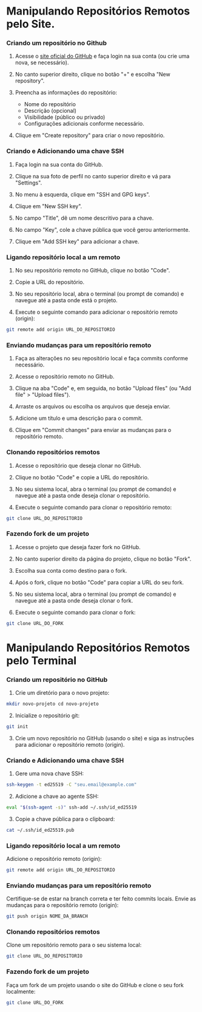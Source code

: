 
# Manipulando Repositórios Remotos pelo Site.
### Criando um repositório no Github

1. Acesse o [site oficial do GitHub](https://github.com/) e faça login na sua conta (ou crie uma nova, se necessário).
    
2. No canto superior direito, clique no botão "+" e escolha "New repository".
    
3. Preencha as informações do repositório: 
    - Nome do repositório
    - Descrição (opcional)
    - Visibilidade (público ou privado)
    - Configurações adicionais conforme necessário.
4. Clique em "Create repository" para criar o novo repositório.

### Criando e Adicionando uma chave SSH

1. Faça login na sua conta do GitHub.
    
2. Clique na sua foto de perfil no canto superior direito e vá para "Settings".
    
3. No menu à esquerda, clique em "SSH and GPG keys".
    
4. Clique em "New SSH key".
    
5. No campo "Title", dê um nome descritivo para a chave.
    
6. No campo "Key", cole a chave pública que você gerou anteriormente.
    
7. Clique em "Add SSH key" para adicionar a chave.    

### Ligando repositório local a um remoto

1. No seu repositório remoto no GitHub, clique no botão "Code".
    
2. Copie a URL do repositório.
    
3. No seu repositório local, abra o terminal (ou prompt de comando) e navegue até a pasta onde está o projeto.
    
4. Execute o seguinte comando para adicionar o repositório remoto (origin):

```bash
git remote add origin URL_DO_REPOSITORIO
```
### Enviando mudanças para um repositório remoto

1. Faça as alterações no seu repositório local e faça commits conforme necessário.
    
2. Acesse o repositório remoto no GitHub.
    
3. Clique na aba "Code" e, em seguida, no botão "Upload files" (ou "Add file" > "Upload files").
    
4. Arraste os arquivos ou escolha os arquivos que deseja enviar.
    
5. Adicione um título e uma descrição para o commit.
    
6. Clique em "Commit changes" para enviar as mudanças para o repositório remoto.
### Clonando repositórios remotos

1. Acesse o repositório que deseja clonar no GitHub.
    
2. Clique no botão "Code" e copie a URL do repositório.
    
3. No seu sistema local, abra o terminal (ou prompt de comando) e navegue até a pasta onde deseja clonar o repositório.
    
4. Execute o seguinte comando para clonar o repositório remoto:

```bash
git clone URL_DO_REPOSITORIO
```
### Fazendo fork de um projeto

1. Acesse o projeto que deseja fazer fork no GitHub.
    
2. No canto superior direito da página do projeto, clique no botão "Fork".
    
3. Escolha sua conta como destino para o fork.
    
4. Após o fork, clique no botão "Code" para copiar a URL do seu fork.
    
5. No seu sistema local, abra o terminal (ou prompt de comando) e navegue até a pasta onde deseja clonar o fork.
    
6. Execute o seguinte comando para clonar o fork:
    
```bash
git clone URL_DO_FORK
```

# Manipulando Repositórios Remotos pelo Terminal 

### Criando um repositório no GitHub

1. Crie um diretório para o novo projeto:

```bash
mkdir novo-projeto cd novo-projeto
```

2. Inicialize o repositório git:

```bash
git init
```

3. Crie um novo repositório no GitHub (usando o site) e siga as instruções para adicionar o repositório remoto (origin).

### Criando e Adicionando uma chave SSH

1. Gere uma nova chave SSH:
```bash
ssh-keygen -t ed25519 -C "seu.email@example.com"
```

2. Adicione a chave ao agente SSH:

```bash
eval "$(ssh-agent -s)" ssh-add ~/.ssh/id_ed25519
```

3. Copie a chave pública para o clipboard:

```bash
cat ~/.ssh/id_ed25519.pub
```

### Ligando repositório local a um remoto

Adicione o repositório remoto (origin):

``` bash
git remote add origin URL_DO_REPOSITORIO
```

### Enviando mudanças para um repositório remoto

Certifique-se de estar na branch correta e ter feito commits locais. Envie as mudanças para o repositório remoto (origin):

```bash
git push origin NOME_DA_BRANCH
```

### Clonando repositórios remotos

Clone um repositório remoto para o seu sistema local:

```bash
git clone URL_DO_REPOSITORIO
```

### Fazendo fork de um projeto

Faça um fork de um projeto usando o site do GitHub e clone o seu fork localmente:

```bash
git clone URL_DO_FORK
```